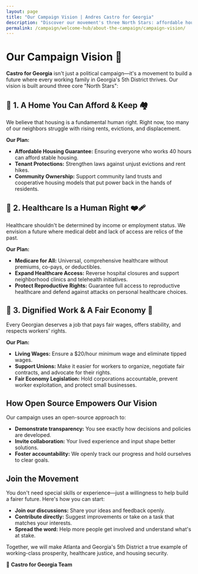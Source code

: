 ```yaml
---
layout: page
title: "Our Campaign Vision | Andres Castro for Georgia"
description: "Discover our movement's three North Stars: affordable housing for all, healthcare as a human right, and dignified work in a fair economy. Join us in building working-class prosperity."
permalink: /campaign/welcome-hub/about-the-campaign/campaign-vision/
---
```


# Our Campaign Vision 🌟

**Castro for Georgia** isn't just a political campaign—it's a movement to build a future where every working family in Georgia's 5th District thrives. Our vision is built around three core "North Stars":

## 🌟 1. A Home You Can Afford & Keep 🏘️

We believe that housing is a fundamental human right. Right now, too many of our neighbors struggle with rising rents, evictions, and displacement.

**Our Plan:**

* **Affordable Housing Guarantee:** Ensuring everyone who works 40 hours can afford stable housing.
* **Tenant Protections:** Strengthen laws against unjust evictions and rent hikes.
* **Community Ownership:** Support community land trusts and cooperative housing models that put power back in the hands of residents.

## 🌟 2. Healthcare Is a Human Right ❤️‍🩹

Healthcare shouldn't be determined by income or employment status. We envision a future where medical debt and lack of access are relics of the past.

**Our Plan:**

* **Medicare for All:** Universal, comprehensive healthcare without premiums, co-pays, or deductibles.
* **Expand Healthcare Access:** Reverse hospital closures and support neighborhood clinics and telehealth initiatives.
* **Protect Reproductive Rights:** Guarantee full access to reproductive healthcare and defend against attacks on personal healthcare choices.

## 🌟 3. Dignified Work & A Fair Economy 💪

Every Georgian deserves a job that pays fair wages, offers stability, and respects workers' rights.

**Our Plan:**

* **Living Wages:** Ensure a \$20/hour minimum wage and eliminate tipped wages.
* **Support Unions:** Make it easier for workers to organize, negotiate fair contracts, and advocate for their rights.
* **Fair Economy Legislation:** Hold corporations accountable, prevent worker exploitation, and protect small businesses.

## How Open Source Empowers Our Vision

Our campaign uses an open-source approach to:

* **Demonstrate transparency:** You see exactly how decisions and policies are developed.
* **Invite collaboration:** Your lived experience and input shape better solutions.
* **Foster accountability:** We openly track our progress and hold ourselves to clear goals.

## Join the Movement

You don't need special skills or experience—just a willingness to help build a fairer future. Here's how you can start:

* **Join our discussions:** Share your ideas and feedback openly.
* **Contribute directly:** Suggest improvements or take on a task that matches your interests.
* **Spread the word:** Help more people get involved and understand what's at stake.

Together, we will make Atlanta and Georgia's 5th District a true example of working-class prosperity, healthcare justice, and housing security.

🌱 **Castro for Georgia Team**
